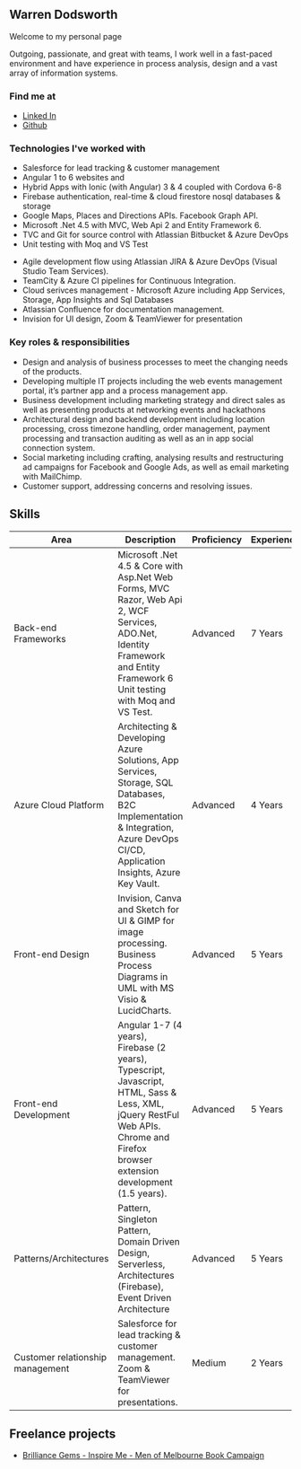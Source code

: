 ## Warren Dodsworth

Welcome to my personal page

Outgoing, passionate, and great with teams, I work well in a fast-paced environment and have experience in process analysis, design and a vast array of information systems. 


### Find me at
- [Linked In](https://www.linkedin.com/in/warren-dodsworth-4a396722/)
- [Github](https://github.com/warrendodsworth)


### Technologies I've worked with
- Salesforce for lead tracking & customer management
- Angular 1 to 6 websites and 
- Hybrid Apps with  Ionic (with Angular) 3 & 4 coupled with Cordova 6-8
- Firebase authentication, real-time & cloud firestore nosql databases & storage
- Google Maps, Places and Directions APIs. Facebook Graph API.
- Microsoft .Net 4.5 with MVC, Web Api 2 and Entity Framework 6.
- TVC and Git for source control with Atlassian Bitbucket & Azure DevOps
- Unit testing with Moq and VS Test
>
- Agile development flow using Atlassian JIRA & Azure DevOps (Visual Studio Team Services).
- TeamCity & Azure CI pipelines for Continuous Integration.
- Cloud serivces management - Microsoft Azure including App Services, Storage, App Insights and Sql Databases
- Atlassian Confluence for documentation management.
- Invision for UI design, Zoom & TeamViewer for presentation



### Key roles & responsibilities
- Design and analysis of business processes to meet the changing needs of the products. 
- Developing multiple IT projects including the web events management portal, it’s partner app and a process management app. 
- Business development including marketing strategy and direct sales as well as presenting products at networking events and hackathons
- Architectural design and backend development including location processing, cross timezone handling, order management, payment processing and transaction auditing as well as an in app social connection system. 
- Social marketing including crafting, analysing results and restructuring ad campaigns for Facebook and Google Ads, as well as email marketing with MailChimp.
- Customer support, addressing concerns and resolving issues.



## Skills

Area | Description | Proficiency | Experience
------------ | ------------- | ------------- |  -------------
Back-end Frameworks | Microsoft .Net 4.5 & Core with Asp.Net Web Forms, MVC Razor, Web Api 2, WCF Services, ADO.Net, Identity Framework and Entity Framework 6 Unit testing with Moq and VS Test.  | Advanced | 7 Years 
Azure Cloud Platform | Architecting & Developing Azure Solutions, App Services, Storage, SQL Databases, B2C Implementation & Integration, Azure DevOps CI/CD, Application Insights, Azure Key Vault. | Advanced | 4 Years
Front-end Design | Invision, Canva and Sketch for UI & GIMP for image processing. Business Process Diagrams in UML with MS Visio & LucidCharts. | Advanced | 5 Years
Front-end Development | Angular 1-7 (4 years), Firebase (2 years), Typescript, Javascript, HTML, Sass & Less, XML, jQuery RestFul Web APIs. Chrome and Firefox browser extension development (1.5 years). | Advanced | 5 Years 
Patterns/Architectures | Pattern, Singleton Pattern, Domain Driven Design, Serverless, Architectures (Firebase), Event Driven Architecture | Advanced | 5 Years
Customer relationship management | Salesforce for lead tracking & customer management. Zoom & TeamViewer for presentations. | Medium | 2 Years



## Freelance projects
- [Brilliance Gems - Inspire Me - Men of Melbourne Book Campaign](https://brilliancegemsapp.firebaseapp.com)

